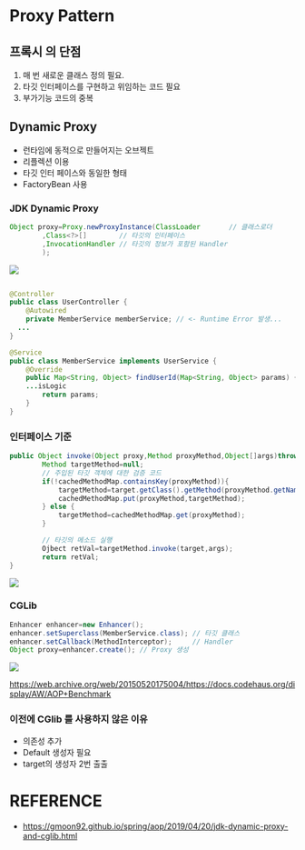 # Proxy Pattern

## 프록시 의 단점

1. 매 번 새로운 클래스 정의 필요.
2. 타깃 인터페이스를 구현하고 위임하는 코드 필요
3. 부가기능 코드의 중복

## Dynamic Proxy

- 런타임에 동적으로 만들어지는 오브젝트
- 리플렉션 이용
- 타깃 인터 페이스와 동일한 형태
- FactoryBean 사용

### JDK Dynamic Proxy

```java
Object proxy=Proxy.newProxyInstance(ClassLoader       // 클래스로더
        ,Class<?>[]        // 타깃의 인터페이스
        ,InvocationHandler // 타깃의 정보가 포함된 Handler
        );
```

![](https://gmoon92.github.io/md/img/aop/jdk-dynamic-proxy-and-cglib/jdk-dynamic-proxy1.png)

```java

@Controller
public class UserController {
    @Autowired
    private MemberService memberService; // <- Runtime Error 발생...
  ...
}

@Service
public class MemberService implements UserService {
    @Override
    public Map<String, Object> findUserId(Map<String, Object> params) {
    ...isLogic
        return params;
    }
}
```

### 인터페이스 기준

``` java
public Object invoke(Object proxy,Method proxyMethod,Object[]args)throws Throwable{
        Method targetMethod=null;
        // 주입된 타깃 객체에 대한 검증 코드
        if(!cachedMethodMap.containsKey(proxyMethod)){
            targetMethod=target.getClass().getMethod(proxyMethod.getName(),proxyMethod.getParameterTypes());
            cachedMethodMap.put(proxyMethod,targetMethod);
        } else {
            targetMethod=cachedMethodMap.get(proxyMethod);
        }

        // 타깃의 메소드 실행
        Ojbect retVal=targetMethod.invoke(target,args);
        return retVal;
}

```

![](https://gmoon92.github.io/md/img/aop/jdk-dynamic-proxy-and-cglib/jdk-dynamic-proxy2.png)

### CGLib

``` java
Enhancer enhancer=new Enhancer();
enhancer.setSuperclass(MemberService.class); // 타깃 클래스
enhancer.setCallback(MethodInterceptor);     // Handler
Object proxy=enhancer.create(); // Proxy 생성
```

![](https://gmoon92.github.io/md/img/aop/jdk-dynamic-proxy-and-cglib/cglib1.png)

https://web.archive.org/web/20150520175004/https://docs.codehaus.org/display/AW/AOP+Benchmark

### 이전에 CGlib 를 사용하지 않은 이유

- 의존성 추가
- Default 생성자 필요
- target의 생성자 2번 출출

# REFERENCE

- https://gmoon92.github.io/spring/aop/2019/04/20/jdk-dynamic-proxy-and-cglib.html